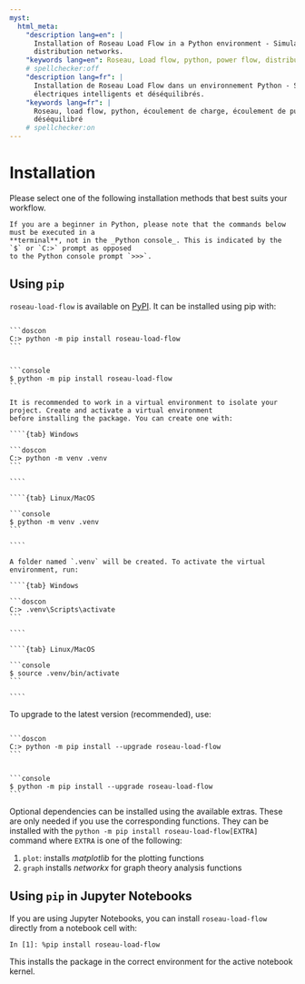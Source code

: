 ```yaml
---
myst:
  html_meta:
    "description lang=en": |
      Installation of Roseau Load Flow in a Python environment - Simulation of smart and unbalanced electrical
      distribution networks.
    "keywords lang=en": Roseau, Load flow, python, power flow, distribution grid, three-phase, multiphase, unbalanced
    # spellchecker:off
    "description lang=fr": |
      Installation de Roseau Load Flow dans un environnement Python - Simulation des réseaux de distribution
      électriques intelligents et déséquilibrés.
    "keywords lang=fr": |
      Roseau, load flow, python, écoulement de charge, écoulement de puissance, réseau de distribution, triphasé,
      déséquilibré
    # spellchecker:on
---
```


# Installation

Please select one of the following installation methods that best suits your workflow.

```{note}
If you are a beginner in Python, please note that the commands below must be executed in a
**terminal**, not in the _Python console_. This is indicated by the `$` or `C:>` prompt as opposed
to the Python console prompt `>>>`.
```

## Using `pip`

`roseau-load-flow` is available on [PyPI](https://pypi.org/project/roseau-load-flow/). It can be
installed using pip with:

````{tab} Windows

```doscon
C:> python -m pip install roseau-load-flow
```

````

````{tab} Linux/MacOS

```console
$ python -m pip install roseau-load-flow
```

````

`````{tip}
It is recommended to work in a virtual environment to isolate your project. Create and activate a virtual environment
before installing the package. You can create one with:

````{tab} Windows

```doscon
C:> python -m venv .venv
```

````

````{tab} Linux/MacOS

```console
$ python -m venv .venv
```

````

A folder named `.venv` will be created. To activate the virtual environment, run:

````{tab} Windows

```doscon
C:> .venv\Scripts\activate
```

````

````{tab} Linux/MacOS

```console
$ source .venv/bin/activate
```

````

`````

To upgrade to the latest version (recommended), use:

````{tab} Windows

```doscon
C:> python -m pip install --upgrade roseau-load-flow
```

````

````{tab} Linux/MacOS

```console
$ python -m pip install --upgrade roseau-load-flow
```

````

Optional dependencies can be installed using the available extras. These are only needed if you use
the corresponding functions. They can be installed with the
`python -m pip install roseau-load-flow[EXTRA]` command where `EXTRA` is one of the following:

1. `plot`: installs _matplotlib_ for the plotting functions
2. `graph` installs _networkx_ for graph theory analysis functions

## Using `pip` in Jupyter Notebooks

If you are using Jupyter Notebooks, you can install `roseau-load-flow` directly from a notebook
cell with:

```ipython
In [1]: %pip install roseau-load-flow
```

This installs the package in the correct environment for the active notebook kernel.

<!-- Local Variables: -->
<!-- mode: markdown -->
<!-- coding: utf-8-unix -->
<!-- fill-column: 100 -->
<!-- ispell-local-dictionary: "english" -->
<!-- End: -->
